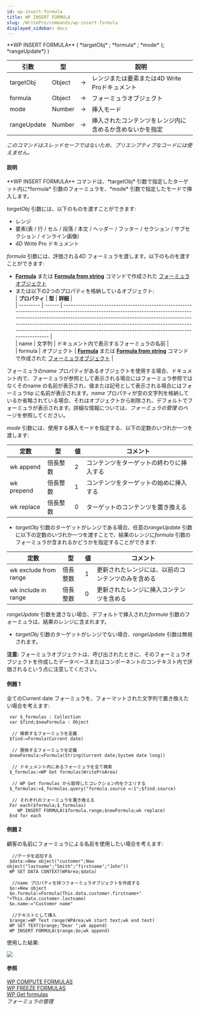 ```yaml
---
id: wp-insert-formula
title: WP INSERT FORMULA
slug: /WritePro/commands/wp-insert-formula
displayed_sidebar: docs
---
```


<!--REF #_command_.WP INSERT FORMULA.Syntax-->**WP INSERT FORMULA** ( *targetObj* ; *formula* ; *mode* {; *rangeUpdate*} )<!-- END REF-->
<!--REF #_command_.WP INSERT FORMULA.Params-->
| 引数 | 型 |  | 説明 |
| --- | --- | --- | --- |
| targetObj | Object | &#8594;  | レンジまたは要素または4D Write Proドキュメント |
| formula | Object | &#8594;  | フォーミュラオブジェクト |
| mode | Number | &#8594;  | 挿入モード |
| rangeUpdate | Number | &#8594;  | 挿入されたコンテンツをレンジ内に含めるか含めないかを指定 |

<!-- END REF-->

*このコマンドはスレッドセーフではないため、プリエンプティブなコードには使えません。*


#### 説明 

<!--REF #_command_.WP INSERT FORMULA.Summary-->**WP INSERT FORMULA** コマンドは、*targetObj* 引数で指定したターゲット内に*formula* 引数のフォーミュラを、*mode* 引数で指定したモードで挿入します。<!-- END REF-->

*targetObj* 引数には、以下のものを渡すことができます:

* レンジ
* 要素(表 / 行 / セル / 段落 / 本文 / ヘッダー / フッター / セクション / サブセクション / インライン画像)
* 4D Write Pro ドキュメント

*formula* 引数には、評価される4D フォーミュラを渡します。以下のものを渡すことができます:

* [**Formula**](https://developer.4d.com/docs/ja/API/FunctionClass/#formula) または [**Formula from string**](https://developer.4d.com/docs/ja/API/FunctionClass#formula-from-string) コマンドで作成された [フォーミュラオブジェクト](https://developer.4d.com/docs/ja/API/FunctionClass/#%E3%83%95%E3%82%A9%E3%83%BC%E3%83%9F%E3%83%A5%E3%83%A9%E3%82%AA%E3%83%96%E3%82%B8%E3%82%A7%E3%82%AF%E3%83%88)
* または以下の2つのプロパティを格納しているオブジェクト:  
| **プロパティ** | **型**  | **詳細**                                                                                                                                                                                                                                                                                                                                                                       |  
| --------- | ------ | ---------------------------------------------------------------------------------------------------------------------------------------------------------------------------------------------------------------------------------------------------------------------------------------------------------------------------------------------------------------------------- |  
| name      | 文字列    | ドキュメント内で表示するフォーミュラの名前                                                                                                                                                                                                                                                                                                                                                        |  
| formula   | オブジェクト | [**Formula**](https://developer.4d.com/docs/ja/API/FunctionClass/#formula) または [**Formula from string**](https://developer.4d.com/docs/ja/API/FunctionClass#formula-from-string) コマンドで作成された [フォーミュラオブジェクト](https://developer.4d.com/docs/ja/API/FunctionClass/#%E3%83%95%E3%82%A9%E3%83%BC%E3%83%9F%E3%83%A5%E3%83%A9%E3%82%AA%E3%83%96%E3%82%B8%E3%82%A7%E3%82%AF%E3%83%88) |  
    
フォーミュラの*name* プロパティがあるオブジェクトを使用する場合、ドキュメント内で、フォーミュラが参照として表示される場合にはフォーミュラ参照ではなくそのname の名前が表示され、値または記号として表示される場合にはフォーミュラtip に名前が表示されます。*name* プロパティが空の文字列を格納しているか省略されている場合、それはオブジェクトから削除され、デフォルトでフォーミュラが表示されます。詳細な情報については、*フォーミュラの管理* のページを参照してください。

*mode* 引数には、使用する挿入モードを指定する、以下の定数のいづれか一つを渡します:

| 定数         | 型    | 値 | コメント                 |
| ---------- | ---- | - | -------------------- |
| wk append  | 倍長整数 | 2 | コンテンツをターゲットの終わりに挿入する |
| wk prepend | 倍長整数 | 1 | コンテンツをターゲットの始めに挿入する  |
| wk replace | 倍長整数 | 0 | ターゲットのコンテンツを置き換える    |

* *targetObj* 引数のターゲットがレンジである場合、任意の*rangeUpdate* 引数に以下の定数のいづれか一つを渡すことで、結果のレンジに*formula* 引数のフォーミュラが含まれるかどうかを指定することができます:  
    
| 定数                    | 型    | 値 | コメント                      |  
| --------------------- | ---- | - | ------------------------- |  
| wk exclude from range | 倍長整数 | 1 | 更新されたレンジには、以前のコンテンツのみを含める |  
| wk include in range   | 倍長整数 | 0 | 更新されたレンジに挿入コンテンツを含める      |  
    
*rangeUpdate* 引数を渡さない場合、デフォルトで挿入された*formula* 引数のフォーミュラは、結果のレンジに含まれます。
* *targetObj* 引数のターゲットがレンジでない場合、*rangeUpdate* 引数は無視されます。

**注意:** フォーミュラオブジェクトは、呼び出されたときに、そのフォーミュラオブジェクトを作成したデータベースまたはコンポーネントのコンテキスト内で評価されるという点に注意してください。

#### 例題 1 

全てのCurrent date フォーミュラを、フォーマットされた文字列で置き換えたい場合を考えます:

```4d
 var $_formulas : Collection
 var $find;$newFormula : Object
 
  // 検索するフォーミュラを定義
 $find:=Formula(Current date)
 
  // 置換するフォーミュラを定義
 $newFormula:=Formula(String(Current date;System date long))
 
  // ドキュメント内にあるフォーミュラを全て検索
 $_formulas:=WP Get formulas(WriteProArea)
 
  // WP Get formulas から取得したコレクション内をクエリする
 $_formulas:=$_formulas.query("formula.source =:1";$find.source)
 
  // それぞれのフォーミュラを置き換える
 For each($formula;$_formulas)
    WP INSERT FORMULA($formula.range;$newFormula;wk replace)
 End for each
```

#### 例題 2 

顧客の名前にフォーミュラによる名前を使用したい場合を考えます:

```4d
  //データを追加する
 $data:=New object("customer";New object("lastname";"Smith";"firstname";"John"))
 WP SET DATA CONTEXT(WPArea;$data)
 
  //name プロパティを持つフォーミュラオブジェクトを作成する
 $o:=New object
 $o.formula:=Formula(This.data.customer.firstname+" "+This.data.customer.lastname)
 $o.name:="Customer name"
 
  //テキストとして挿入
 $range:=WP Text range(WPArea;wk start text;wk end text)
 WP SET TEXT($range;"Dear ";wk append)
 WP INSERT FORMULA($range;$o;wk append)
```

使用した結果:

![](../../assets/en/WritePro/commands/pict6433508.en.png)

#### 参照 

[WP COMPUTE FORMULAS](wp-compute-formulas.md)  
[WP FREEZE FORMULAS](wp-freeze-formulas.md)  
[WP Get formulas](wp-get-formulas.md)  
*フォーミュラの管理*  